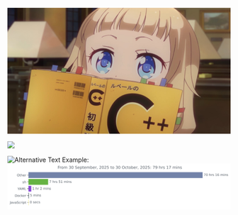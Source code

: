 ![](./Sakura_Nene_CPP.jpg)

![](https://www.codewars.com/users/Catalinhimself/badges/micro)

<img src="https://github.com/<username>/<repository-name>/blob/<branch-name>/images/stat.svg" alt="Alternative Text"/>
Example: <img src="https://github.com/avinal/avinal/blob/main/images/stat.svg" alt="Avinal WakaTime Activity"/>
